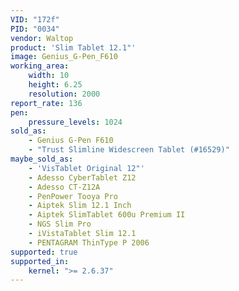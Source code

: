 ```yaml
---
VID: "172f"
PID: "0034"
vendor: Waltop
product: 'Slim Tablet 12.1"'
image: Genius_G-Pen_F610
working_area:
    width: 10
    height: 6.25
    resolution: 2000
report_rate: 136
pen:
    pressure_levels: 1024
sold_as:
    - Genius G-Pen F610
    - "Trust Slimline Widescreen Tablet (#16529)"
maybe_sold_as:
    - 'VisTablet Original 12"'
    - Adesso CyberTablet Z12
    - Adesso CT-Z12A
    - PenPower Tooya Pro
    - Aiptek Slim 12.1 Inch
    - Aiptek SlimTablet 600u Premium II
    - NGS Slim Pro
    - iVistaTablet Slim 12.1
    - PENTAGRAM ThinType P 2006
supported: true
supported_in:
    kernel: ">= 2.6.37"
---
```

